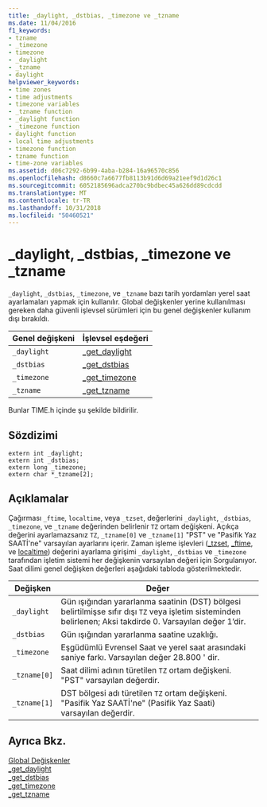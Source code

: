 ```yaml
---
title: _daylight, _dstbias, _timezone ve _tzname
ms.date: 11/04/2016
f1_keywords:
- tzname
- _timezone
- timezone
- _daylight
- _tzname
- daylight
helpviewer_keywords:
- time zones
- time adjustments
- timezone variables
- _tzname function
- _daylight function
- _timezone function
- daylight function
- local time adjustments
- timezone function
- tzname function
- time-zone variables
ms.assetid: d06c7292-6b99-4aba-b284-16a96570c856
ms.openlocfilehash: d8660c7a6677fb8113b91d6d69a21eef9d1d26c1
ms.sourcegitcommit: 6052185696adca270bc9bdbec45a626dd89cdcdd
ms.translationtype: MT
ms.contentlocale: tr-TR
ms.lasthandoff: 10/31/2018
ms.locfileid: "50460521"
---
```

# <a name="daylight-dstbias-timezone-and-tzname"></a>_daylight, _dstbias, _timezone ve _tzname

`_daylight`, `_dstbias`, `_timezone`, ve `_tzname` bazı tarih yordamları yerel saat ayarlamaları yapmak için kullanılır. Global değişkenler yerine kullanılması gereken daha güvenli işlevsel sürümleri için bu genel değişkenler kullanım dışı bırakıldı.

|Genel değişkeni|İşlevsel eşdeğeri|
|---------------------|---------------------------|
|`_daylight`|[_get_daylight](../c-runtime-library/reference/get-daylight.md)|
|`_dstbias`|[_get_dstbias](../c-runtime-library/reference/get-dstbias.md)|
|`_timezone`|[_get_timezone](../c-runtime-library/reference/get-timezone.md)|
|`_tzname`|[_get_tzname](../c-runtime-library/reference/get-tzname.md)|

Bunlar TIME.h içinde şu şekilde bildirilir.

## <a name="syntax"></a>Sözdizimi

```
extern int _daylight; 
extern int _dstbias; 
extern long _timezone; 
extern char *_tzname[2];
```

## <a name="remarks"></a>Açıklamalar

Çağırması `_ftime`, `localtime`, veya `_tzset`, değerlerini `_daylight`, `_dstbias`, `_timezone`, ve `_tzname` değerinden belirlenir `TZ` ortam değişkeni. Açıkça değerini ayarlamazsanız `TZ`, `_tzname[0]` ve `_tzname[1]` "PST" ve "Pasifik Yaz SAATİ'ne" varsayılan ayarlarını içerir.  Zaman işleme işlevleri ([_tzset](../c-runtime-library/reference/tzset.md), [_ftime](../c-runtime-library/reference/ftime-ftime32-ftime64.md), ve [localtime](../c-runtime-library/reference/localtime-localtime32-localtime64.md)) değerini ayarlama girişimi `_daylight`, `_dstbias` ve `_timezone` tarafından işletim sistemi her değişkenin varsayılan değeri için Sorgulanıyor. Saat dilimi genel değişken değerleri aşağıdaki tabloda gösterilmektedir.

|Değişken|Değer|
|--------------|-----------|
|`_daylight`|Gün ışığından yararlanma saatinin (DST) bölgesi belirtilmişse sıfır dışı `TZ` veya işletim sisteminden belirlenen; Aksi takdirde 0. Varsayılan değer 1’dir.|
|`_dstbias`|Gün ışığından yararlanma saatine uzaklığı.|
|`_timezone`|Eşgüdümlü Evrensel Saat ve yerel saat arasındaki saniye farkı. Varsayılan değer 28.800 ' dir.|
|`_tzname[0]`|Saat dilimi adının türetilen `TZ` ortam değişkeni. "PST" varsayılan değerdir.|
|`_tzname[1]`|DST bölgesi adı türetilen `TZ` ortam değişkeni. "Pasifik Yaz SAATİ'ne" (Pasifik Yaz Saati) varsayılan değerdir.|

## <a name="see-also"></a>Ayrıca Bkz.

[Global Değişkenler](../c-runtime-library/global-variables.md)<br/>
[_get_daylight](../c-runtime-library/reference/get-daylight.md)<br/>
[_get_dstbias](../c-runtime-library/reference/get-dstbias.md)<br/>
[_get_timezone](../c-runtime-library/reference/get-timezone.md)<br/>
[_get_tzname](../c-runtime-library/reference/get-tzname.md)
